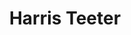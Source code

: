 ---
title: "Harris Teeter"
url: /arlington/harris-teeter-north-harrison-street/
shop: supermarket
---
